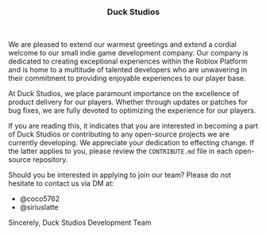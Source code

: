 <div align=center>
    <h3>Duck Studios</h3>
</div>
<br>

We are pleased to extend our warmest greetings and extend a cordial welcome to our small indie game development company. Our company is dedicated to creating exceptional experiences within the Roblox Platform and is home to a multitude of talented developers who are unwavering in their commitment to providing enjoyable experiences to our player base.

At Duck Studios, we place paramount importance on the excellence of product delivery for our players. Whether through updates or patches for bug fixes, we are fully devoted to optimizing the experience for our players.

If you are reading this, it indicates that you are interested in becoming a part of Duck Studios or contributing to any open-source projects we are currently developing. We appreciate your dedication to effecting change. If the latter applies to you, please review the `CONTRIBUTE.md` file in each open-source repository.

Should you be interested in applying to join our team? Please do not hesitate to contact us via DM at:

- @coco5762
- @siriuslatte

Sincerely,
Duck Studios Development Team

